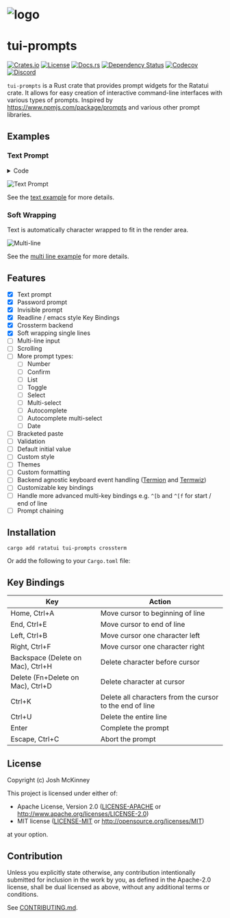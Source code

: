 <h1>
<img src="https://user-images.githubusercontent.com/381361/252977280-49b9ff66-f78d-4e16-b5ed-29d771bfcab2.png"
    alt="logo">
</h1>

# tui-prompts

[![Crates.io](https://img.shields.io/crates/v/tui-prompts?logo=rust&style=for-the-badge)](https://crates.io/crates/tui-prompts)
[![License](https://img.shields.io/crates/l/tui-prompts?style=for-the-badge)](./LICENSE)
[![Docs.rs](https://img.shields.io/docsrs/tui-prompts?logo=rust&style=for-the-badge)](https://docs.rs/crate/tui-prompts/)
[![Dependency Status](https://deps.rs/repo/github/joshka/tui-prompts/status.svg?style=for-the-badge)](https://deps.rs/repo/github/joshka/tui-prompts)
[![Codecov](https://img.shields.io/codecov/c/github/joshka/tui-prompts?logo=codecov&style=for-the-badge&token=BAQ8SOKEST)](https://app.codecov.io/gh/joshka/tui-prompts)
[![Discord](https://img.shields.io/discord/1070692720437383208?label=ratatui+discord&logo=discord&style=for-the-badge)](https://discord.gg/pMCEU9hNEj)

`tui-prompts` is a Rust crate that provides prompt widgets for the Ratatui crate. It allows for easy
creation of interactive command-line interfaces with various types of prompts. Inspired by
<https://www.npmjs.com/package/prompts> and various other prompt libraries.

## Examples

### Text Prompt

<details>
<summary>Code</summary>

```rust
struct App<'a> {
    username_state: TextState<'a>,
    password_state: TextState<'a>,
    invisible_state: TextState<'a>,
}

impl<'a> App<'a> {
    fn draw_ui<B: Backend>(&mut self, frame: &mut Frame<B>) {
        let (username_area, password_area, invisible_area) = split_layout(frame.size())

        TextPrompt::from("Username")
            .draw(frame, username_area, &mut self.username_state);

        TextPrompt::from("Password")
            .with_render_style(TextRenderStyle::Password)
            .draw(frame, password_area, &mut self.password_state);

        TextPrompt::from("Invisible")
            .with_render_style(TextRenderStyle::Invisible)
            .draw(frame, invisible_area, &mut self.invisible_state);
    }
}
```

</details>

![Text Prompt](https://vhs.charm.sh/vhs-7gLcGtWJWDlQZqcMlhrpRG.gif)

See the [text example](./examples/text.rs) for more details.

### Soft Wrapping

Text is automatically character wrapped to fit in the render area.

![Multi-line](https://vhs.charm.sh/vhs-5zzgSyRXy6IjBahoe1esDi.gif)

See the [multi line example](./examples/multi_line.rs) for more details.

## Features

- [x] Text prompt
- [x] Password prompt
- [x] Invisible prompt
- [x] Readline / emacs style Key Bindings
- [x] Crossterm backend
- [x] Soft wrapping single lines
- [ ] Multi-line input
- [ ] Scrolling
- [ ] More prompt types:
  - [ ] Number
  - [ ] Confirm
  - [ ] List
  - [ ] Toggle
  - [ ] Select
  - [ ] Multi-select
  - [ ] Autocomplete
  - [ ] Autocomplete multi-select
  - [ ] Date
- [ ] Bracketed paste
- [ ] Validation
- [ ] Default initial value
- [ ] Custom style
- [ ] Themes
- [ ] Custom formatting
- [ ] Backend agnostic keyboard event handling ([Termion](https://crates.io/crates/termion) and
[Termwiz](https://crates.io/crates/termwiz))
- [ ] Customizable key bindings
- [ ] Handle more advanced multi-key bindings e.g. `^[b` and `^[f` for start / end of line
- [ ] Prompt chaining

## Installation

```shell
cargo add ratatui tui-prompts crossterm
```

Or add the following to your `Cargo.toml` file:

## Key Bindings

| Key | Action
| --- | ---
| Home, Ctrl+A | Move cursor to beginning of line
| End, Ctrl+E | Move cursor to end of line
| Left, Ctrl+B | Move cursor one character left
| Right, Ctrl+F | Move cursor one character right
| Backspace (Delete on Mac), Ctrl+H | Delete character before cursor
| Delete (Fn+Delete on Mac), Ctrl+D | Delete character at cursor
| Ctrl+K | Delete all characters from the cursor to the end of line
| Ctrl+U | Delete the entire line
| Enter | Complete the prompt
| Escape, Ctrl+C | Abort the prompt

## License

Copyright (c) Josh McKinney

This project is licensed under either of:

- Apache License, Version 2.0 ([LICENSE-APACHE] or <http://www.apache.org/licenses/LICENSE-2.0>)
- MIT license ([LICENSE-MIT] or <http://opensource.org/licenses/MIT>)

at your option.

[LICENSE-APACHE]: /LICENSE-APACHE
[LICENSE-MIT]: /LICENSE-MIT

## Contribution

Unless you explicitly state otherwise, any contribution intentionally submitted for inclusion in the
work by you, as defined in the Apache-2.0 license, shall be dual licensed as above, without any
additional terms or conditions.

See [CONTRIBUTING.md](/CONTRIBUTING.md).
